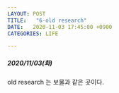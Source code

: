 ```yaml
---
LAYOUT: POST
TITLE:   "6-old research"
DATE:   2020-11-03 17:45:00 +0900
CATEGORIES: LIFE

---
```




#####  2020/11/03(화)


old research 는 보물과 같은 곳이다.


